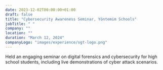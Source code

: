 ```yaml
---
date: 2023-12-02T00:00:00+01:00
draft: false
title: "Cybersecurity Awareness Seminar, Yöntemim Schools"
jobTitle: " "
company: ""
location: ""
duration: "March 12, 2024"
companyLogo: "images/experience/sgt-logo.png"
---
```


Held an engaging seminar on digital forensics and cybersecurity for high school students, including live demonstrations of cyber attack scenarios.